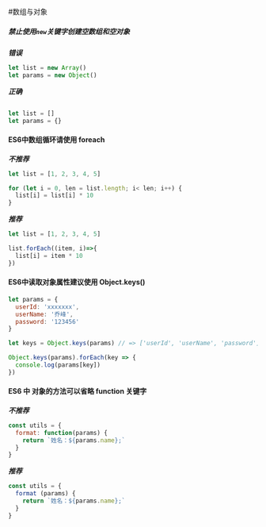 #数组与对象

##### 禁止使用`new`关键字创建空数组和空对象

***错误***

```javascript
let list = new Array()
let params = new Object()
```

***正确***

```javascript

let list = []
let params = {}

```

#### ES6中数组循环请使用 foreach

***不推荐***

```javascript
let list = [1, 2, 3, 4, 5]

for (let i = 0, len = list.length; i< len; i++) {
  list[i] = list[i] * 10
}
```

***推荐***

```javascript
let list = [1, 2, 3, 4, 5]

list.forEach((item, i)=>{
  list[i] = item * 10
})
```

#### ES6中读取对象属性建议使用 Object.keys()

```javascript
let params = {
  userId: 'xxxxxxx',
  userName: '乔峰',
  password: '123456'
}

let keys = Object.keys(params) // => ['userId', 'userName', 'password']

Object.keys(params).forEach(key => {
  console.log(params[key])
})
```

#### ES6 中 对象的方法可以省略 function 关键字

***不推荐***

```javascript
const utils = {
  format: function(params) {
    return `姓名：${params.name};`
  } 
}
```

***推荐***

```javascript
const utils = {
  format (params) {
    return `姓名：${params.name};`
  }
}
```